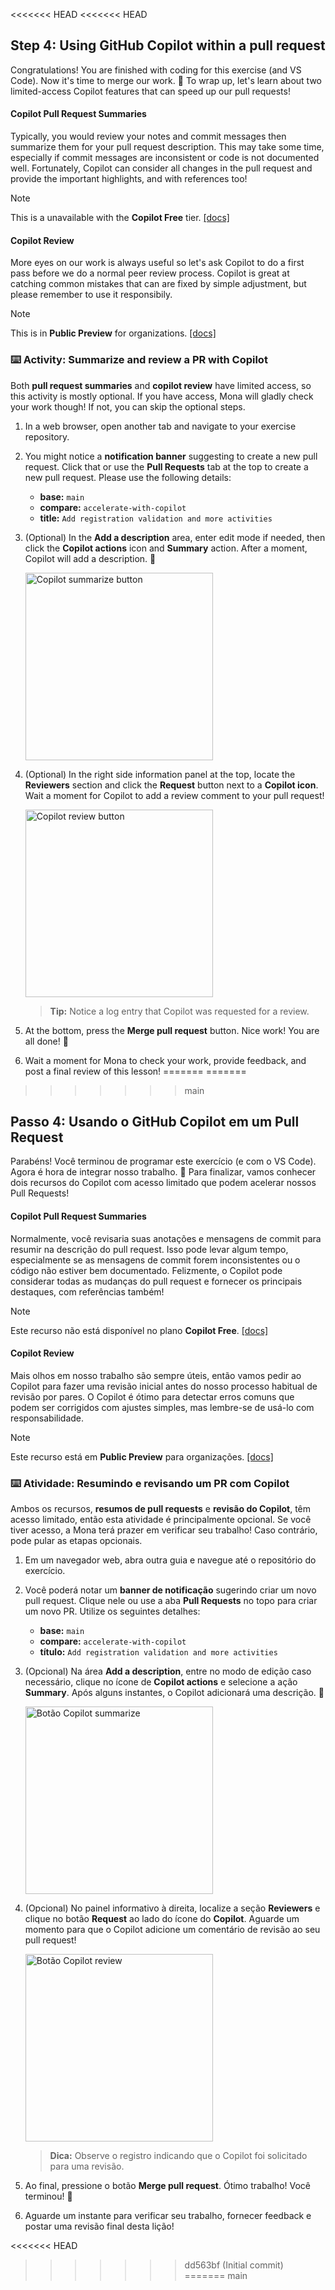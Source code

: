 <<<<<<< HEAD
<<<<<<< HEAD
## Step 4: Using GitHub Copilot within a pull request

Congratulations! You are finished with coding for this exercise (and VS Code). Now it's time to merge our work. :tada: To wrap up, let's learn about two limited-access Copilot features that can speed up our pull requests!

#### Copilot Pull Request Summaries

Typically, you would review your notes and commit messages then summarize them for your pull request description. This may take some time, especially if commit messages are inconsistent or code is not documented well. Fortunately, Copilot can consider all changes in the pull request and provide the important highlights, and with references too!

> [!NOTE]  
> This is a unavailable with the **Copilot Free** tier. [[docs]](https://docs.github.com/en/enterprise-cloud@latest/copilot/using-github-copilot/using-github-copilot-for-pull-requests/creating-a-pull-request-summary-with-github-copilot)

#### Copilot Review

More eyes on our work is always useful so let's ask Copilot to do a first pass before we do a normal peer review process. Copilot is great at catching common mistakes that can are fixed by simple adjustment, but please remember to use it responsibily.

> [!NOTE]  
> This is in **Public Preview** for organizations. [[docs]](https://docs.github.com/en/copilot/using-github-copilot/code-review/using-copilot-code-review)

### :keyboard: Activity: Summarize and review a PR with Copilot

Both **pull request summaries** and **copilot review** have limited access, so this activity is mostly optional. If you have access, Mona will gladly check your work though! If not, you can skip the optional steps.

1. In a web browser, open another tab and navigate to your exercise repository.

1. You might notice a **notification banner** suggesting to create a new pull request. Click that or use the **Pull Requests** tab at the top to create a new pull request. Please use the following details:

   - **base:** `main`
   - **compare:** `accelerate-with-copilot`
   - **title:** `Add registration validation and more activities`

1. (Optional) In the **Add a description** area, enter edit mode if needed, then click the **Copilot actions** icon and **Summary** action. After a moment, Copilot will add a description. :memo:

   <img alt="Copilot summarize button " width="300px" src="https://github.com/user-attachments/assets/3fc5fab4-db03-4ab8-8a16-cdd71ec2ded0">

1. (Optional) In the right side information panel at the top, locate the **Reviewers** section and click the **Request** button next to a **Copilot icon**. Wait a moment for Copilot to add a review comment to your pull request!

   <img alt="Copilot review button" width="300px" src="https://github.com/user-attachments/assets/39b15002-a235-4c25-b09d-6a8097e27b62">

   > **Tip:** Notice a log entry that Copilot was requested for a review.

1. At the bottom, press the **Merge pull request** button. Nice work! You are all done! :tada:

1. Wait a moment for Mona to check your work, provide feedback, and post a final review of this lesson!
=======
=======
>>>>>>> main
## Passo 4: Usando o GitHub Copilot em um Pull Request

Parabéns! Você terminou de programar este exercício (e com o VS Code). Agora é hora de integrar nosso trabalho. :tada: Para finalizar, vamos conhecer dois recursos do Copilot com acesso limitado que podem acelerar nossos Pull Requests!

#### Copilot Pull Request Summaries

Normalmente, você revisaria suas anotações e mensagens de commit para resumir na descrição do pull request. Isso pode levar algum tempo, especialmente se as mensagens de commit forem inconsistentes ou o código não estiver bem documentado. Felizmente, o Copilot pode considerar todas as mudanças do pull request e fornecer os principais destaques, com referências também!

> [!NOTE]  
> Este recurso não está disponível no plano **Copilot Free**. [[docs]](https://docs.github.com/en/enterprise-cloud@latest/copilot/using-github-copilot/using-github-copilot-for-pull-requests/creating-a-pull-request-summary-with-github-copilot)

#### Copilot Review

Mais olhos em nosso trabalho são sempre úteis, então vamos pedir ao Copilot para fazer uma revisão inicial antes do nosso processo habitual de revisão por pares. O Copilot é ótimo para detectar erros comuns que podem ser corrigidos com ajustes simples, mas lembre-se de usá-lo com responsabilidade.

> [!NOTE]  
> Este recurso está em **Public Preview** para organizações. [[docs]](https://docs.github.com/en/copilot/using-github-copilot/code-review/using-copilot-code-review)

### :keyboard: Atividade: Resumindo e revisando um PR com Copilot

Ambos os recursos, **resumos de pull requests** e **revisão do Copilot**, têm acesso limitado, então esta atividade é principalmente opcional. Se você tiver acesso, a Mona terá prazer em verificar seu trabalho! Caso contrário, pode pular as etapas opcionais.

1. Em um navegador web, abra outra guia e navegue até o repositório do exercício.

2. Você poderá notar um **banner de notificação** sugerindo criar um novo pull request. Clique nele ou use a aba **Pull Requests** no topo para criar um novo PR. Utilize os seguintes detalhes:

   - **base:** `main`
   - **compare:** `accelerate-with-copilot`
   - **título:** `Add registration validation and more activities`

3. (Opcional) Na área **Add a description**, entre no modo de edição caso necessário, clique no ícone de **Copilot actions** e selecione a ação **Summary**. Após alguns instantes, o Copilot adicionará uma descrição. :memo:

   <img alt="Botão Copilot summarize" width="300px" src="https://github.com/user-attachments/assets/3fc5fab4-db03-4ab8-8a16-cdd71ec2ded0">

4. (Opcional) No painel informativo à direita, localize a seção **Reviewers** e clique no botão **Request** ao lado do ícone do **Copilot**. Aguarde um momento para que o Copilot adicione um comentário de revisão ao seu pull request!

   <img alt="Botão Copilot review" width="300px" src="https://github.com/user-attachments/assets/39b15002-a235-4c25-b09d-6a8097e27b62">

   > **Dica:** Observe o registro indicando que o Copilot foi solicitado para uma revisão.

5. Ao final, pressione o botão **Merge pull request**. Ótimo trabalho! Você terminou! :tada:

6. Aguarde um instante para verificar seu trabalho, fornecer feedback e postar uma revisão final desta lição!

<<<<<<< HEAD
>>>>>>> dd563bf (Initial commit)
=======
>>>>>>> main
